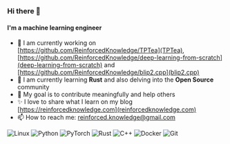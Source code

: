 ### Hi there 👋

#### I'm a machine learning engineer

- 🔭 I am currently working on [https://github.com/ReinforcedKnowledge/TPTea](TPTea), [https://github.com/ReinforcedKnowledge/deep-learning-from-scratch](deep-learning-from-scratch) and [https://github.com/ReinforcedKnowledge/blip2.cpp](blip2.cpp)
- 🌱 I am currently learning **Rust** and also delving into the **Open Source** community
- 🎯 My goal is to contribute meaningfully and help others
- ✨ I love to share what I learn on my blog [https://reinforcedknowledge.com](reinforcedknowledge.com)
- 📫 How to reach me: reinforced.knowledge@gmail.com

![Linux](https://img.shields.io/badge/Linux-%23212024?style=for-the-badge&logo=linux)
![Python](https://img.shields.io/badge/Python-%23e7e7e7?style=for-the-badge&logo=python)
![PyTorch](https://img.shields.io/badge/Pytorch-%23effe01?style=for-the-badge&logo=pytorch)
![Rust](https://img.shields.io/badge/Rust-%23de2e70?style=for-the-badge&logo=rust)
![C++](https://img.shields.io/badge/C%2B%2B-%23a2fffe?style=for-the-badge&logo=cplusplus)
![Docker](https://img.shields.io/badge/Docker-%23450b52?style=for-the-badge&logo=docker)
![Git](https://img.shields.io/badge/Git-%23d1e7e8?style=for-the-badge&logo=git)
